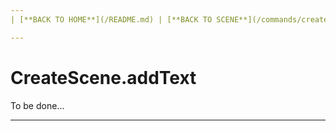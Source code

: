 ```yaml
---
| [**BACK TO HOME**](/README.md) | [**BACK TO SCENE**](/commands/createScene/README.md) |

---
```

# CreateScene.addText
To be done...

---